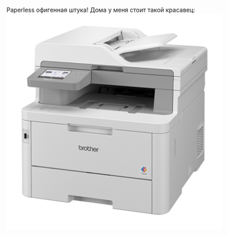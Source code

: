 Paperless офигенная штука! Дома у меня стоит такой красавец:
![Brother MFC-L8390CDW](https://github.com/ageev/SmartHome/raw/master/Pictures/MFC-L8390CDW_L.jpg)
